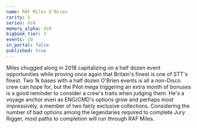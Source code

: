 ```yaml
---
name: RAF Miles O'Brien
rarity: 5
series: ds9
memory_alpha: ds9
bigbook_tier: 3
events: 10
in_portal: false
published: true
---
```


Miles chugged along in 2018 capitalizing on a half dozen event opportunities while proving once again that Britain's finest is one of STT's finest. Two 1k bases with a half dozen O'Brien events is all a non-Disco crew can hope for, but the Pilot mega triggering an extra month of bonuses is a good reminder to consider a crew's traits when judging them. He's a voyage anchor even as ENG/CMD's options grow and perhaps most impressively, a member of two fairly exclusive collections. Considering the number of bad options among the legendaries required to complete Jury Rigger, most paths to completion will run through RAF Miles.

